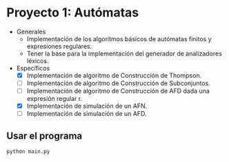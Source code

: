 # Proyecto 1: Autómatas
- Generales 
    - Implementación de los algoritmos básicos de autómatas finitos y expresiones regulares.
    - Tener la base para la implementación del generador de analizadores léxicos. 
- Específicos 
    - [x] Implementación de algoritmo de Construcción de Thompson. 
    - [ ] Implementación de algoritmo de Construcción de Subconjuntos. 
    - [ ] Implementación de algoritmo de Construcción de AFD dada una expresión regular r. 
    - [x] Implementación de simulación de un AFN. 
    - [ ] Implementación de simulación de un AFD. 

## Usar el programa
```sh
python main.py
```
